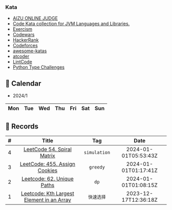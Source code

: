### Kata

- [AIZU ONLINE JUDGE](https://onlinejudge.u-aizu.ac.jp/home)
- [Code Kata collection for JVM Languages and Libraries.](https://github.com/BNYMellon/CodeKatas)
- [Exercism](https://exercism.org/)
- [Codewars](https://www.codewars.com/dashboard)
- [HackerRank](https://www.hackerrank.com/)
- [Codeforces](https://codeforces.com/)
- [awesome-katas](https://github.com/gamontal/awesome-katas)
- [atcoder](https://atcoder.jp/contests/archive?category=0&keyword=&page=2&ratedType=3)
- [LintCode](https://www.lintcode.com/)
- [Python Type Challenges](https://github.com/laike9m/Python-Type-Challenges)


## 🎯 Calendar


* 2024/1

|Mon|Tue|Wed|Thu|Fri|Sat|Sun|
|:-:|:-:|:-:|:-:|:-:|:-:|:-:|



## 🍃 Records

|#|Title|Tag|Date|
|:-:|:-:|:-:|:-:|
|4|[LeetCode 54. Spiral Matrix](https://github.com/XmchxUp/Kata/issues/4)|`simulation`|2024-01-01T05:53:43Z|
|3|[LeetCode: 455. Assign Cookies](https://github.com/XmchxUp/Kata/issues/3)|`greedy`|2024-01-01T01:17:41Z|
|2|[Leetcode: 62. Unique Paths](https://github.com/XmchxUp/Kata/issues/2)|`dp`|2024-01-01T01:08:15Z|
|1|[Leetcode: Kth Largest Element in an Array](https://github.com/XmchxUp/Kata/issues/1)|`快速选择`|2023-12-17T12:36:18Z|
